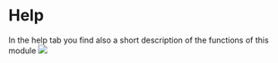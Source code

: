 # Help

In the help tab you find also a short description of the functions of this module ![](https://github.com/XoopsDocs/wgteams-tutorial/tree/75ee7f86cfecc5d6032c62399ee136cc7d100e98/assets/2admin_help.png)

